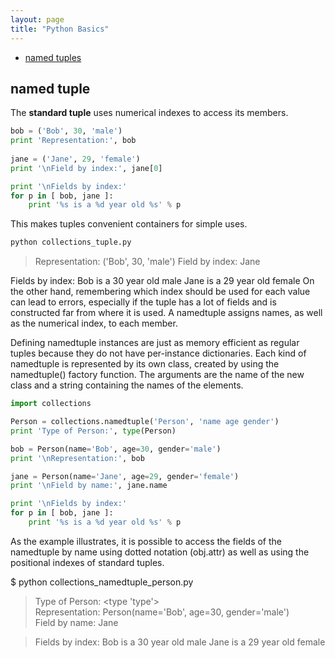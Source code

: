 ```yaml
---
layout: page
title: "Python Basics"
---
```


- [named tuples](#ntp)  

## <a name="ntp"></a> named tuple
The **standard tuple** uses numerical indexes to access its members.
```python
bob = ('Bob', 30, 'male')
print 'Representation:', bob
   
jane = ('Jane', 29, 'female')
print '\nField by index:', jane[0]
```
```python
print '\nFields by index:'
for p in [ bob, jane ]:
    print '%s is a %d year old %s' % p
```
This makes tuples convenient containers for simple uses.
```python
python collections_tuple.py
```
> Representation: ('Bob', 30, 'male')
> Field by index: Jane

Fields by index:
Bob is a 30 year old male
Jane is a 29 year old female
On the other hand, remembering which index should be used for each value can lead to errors, especially if the tuple has a lot of fields and is constructed far from where it is used. A namedtuple assigns names, as well as the numerical index, to each member.

Defining
namedtuple instances are just as memory efficient as regular tuples because they do not have per-instance dictionaries. Each kind of namedtuple is represented by its own class, created by using the namedtuple() factory function. The arguments are the name of the new class and a string containing the names of the elements.
```python
import collections

Person = collections.namedtuple('Person', 'name age gender')
print 'Type of Person:', type(Person)

bob = Person(name='Bob', age=30, gender='male')
print '\nRepresentation:', bob

jane = Person(name='Jane', age=29, gender='female')
print '\nField by name:', jane.name

print '\nFields by index:'
for p in [ bob, jane ]:
    print '%s is a %d year old %s' % p
```    
As the example illustrates, it is possible to access the fields of the namedtuple by name using dotted notation (obj.attr) as well as using the positional indexes of standard tuples.

$ python collections_namedtuple_person.py

> Type of Person: <type 'type'>  
> Representation: Person(name='Bob', age=30, gender='male')  
> Field by name: Jane  

> Fields by index:
> Bob is a 30 year old male
> Jane is a 29 year old female
